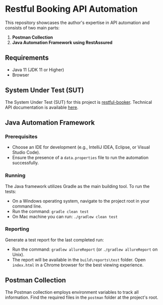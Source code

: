 # Restful Booking API Automation

This repository showcases the author's expertise in API automation and consists of two main parts:

1. **Postman Collection**
2. **Java Automation Framework using RestAssured**

## Requirements

- Java 11 (JDK 11 or Higher)
- Browser

## System Under Test (SUT)

The System Under Test (SUT) for this project is [restful-booker](https://restful-booker.herokuapp.com/). Technical API documentation is available [here](https://restful-booker.herokuapp.com/apidoc/index.html).

## Java Automation Framework

### Prerequisites

- Choose an IDE for development (e.g., IntelliJ IDEA, Eclipse, or Visual Studio Code).
- Ensure the presence of a `data.properties` file to run the automation successfully.

### Running

The Java framework utilizes Gradle as the main building tool. To run the tests:

- On a Windows operating system, navigate to the project root in your command line.
- Run the command: `gradle clean test`
- On Mac machine you can run: `./gradlew clean test`

### Reporting

Generate a test report for the last completed run:

- Run the command: `gradlew allureReport` (or `./gradlew allureReport` on Unix).
- The report will be available in the `build\reports\test` folder. Open `index.html` in a Chrome browser for the best viewing experience.

## Postman Collection

The Postman collection employs environment variables to track all information. Find the required files in the `postman` folder at the project's root.
